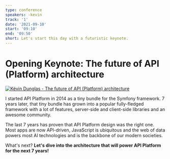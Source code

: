 ```yaml
---
type: conference
speakers: -kevin
track: '1'
date: '2021-09-10'
start: '09:10'
end: '09:50'
short: Let's start this day with a futuristic keynote.
---
```


# Opening Keynote: The future of API (Platform) architecture

[![Kévin Dunglas - The future of API (Platform) architecture](https://img.youtube.com/vi/p7mHHfj7ZPQ/0.jpg)](https://www.youtube.com/watch?v=p7mHHfj7ZPQ&list=PL3hoUDjLa7eSo7-CAyiirYfhJe4h_Wxs4&index=2)

I started API Platform in 2014 as a tiny bundle for the Symfony framework. 7 years later, that tiny bundle has grown into a popular fully-fledged framework with a lot of features, server-side and client-side libraries and an awesome community.

The last 7 years has proven that API Platform design was the right one. Most apps are now API-driven, JavaScript is ubiquitous and the web of data powers most AI technologies and is the backbone of our modern societies.

What's next? **Let's dive into the architecture that will power API Platform for the next 7 years!**


